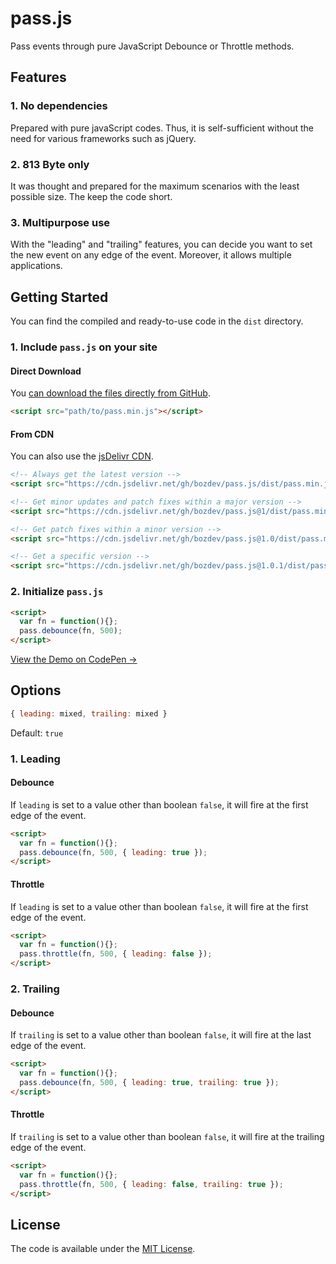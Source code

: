 # pass.js
Pass events through pure JavaScript Debounce or Throttle methods. 

## Features

### 1. No dependencies
Prepared with pure javaScript codes. Thus, it is self-sufficient without the need for various frameworks such as jQuery.

### 2. 813 Byte only
It was thought and prepared for the maximum scenarios with the least possible size. The keep the code short.

### 3. Multipurpose use
With the "leading" and "trailing" features, you can decide you want to set the new event on any edge of the event. Moreover, it allows multiple applications.

## Getting Started
You can find the compiled and ready-to-use code in the `dist` directory.

### 1. Include `pass.js` on your site

#### Direct Download
You [can download the files directly from GitHub](https://github.com/bozdev/pass.js/archive/main.zip).

```html
<script src="path/to/pass.min.js"></script>
```
#### From CDN
You can also use the [jsDelivr CDN](https://cdn.jsdelivr.net/gh/bozdev/pass.js@main/dist/).

```html
<!-- Always get the latest version -->
<script src="https://cdn.jsdelivr.net/gh/bozdev/pass.js/dist/pass.min.js"></script>

<!-- Get minor updates and patch fixes within a major version -->
<script src="https://cdn.jsdelivr.net/gh/bozdev/pass.js@1/dist/pass.min.js"></script>

<!-- Get patch fixes within a minor version -->
<script src="https://cdn.jsdelivr.net/gh/bozdev/pass.js@1.0/dist/pass.min.js"></script>

<!-- Get a specific version -->
<script src="https://cdn.jsdelivr.net/gh/bozdev/pass.js@1.0.1/dist/pass.min.js"></script>
```

### 2. Initialize `pass.js`

```html
<script>
  var fn = function(){};
  pass.debounce(fn, 500);
</script>
```
[View the Demo on CodePen →](https://codepen.io/ionurboz/pen/vYKKBrV)

## Options

```javascript
{ leading: mixed, trailing: mixed }
```
Default: `true`

### 1. Leading

#### Debounce
If `leading` is set to a value other than boolean `false`, it will fire at the first edge of the event.

```html
<script>
  var fn = function(){};
  pass.debounce(fn, 500, { leading: true });
</script>
```

#### Throttle
If `leading` is set to a value other than boolean `false`, it will fire at the first edge of the event.

```html
<script>
  var fn = function(){};
  pass.throttle(fn, 500, { leading: false });
</script>
```

### 2. Trailing

#### Debounce
If `trailing` is set to a value other than boolean `false`, it will fire at the last edge of the event.

```html
<script>
  var fn = function(){};
  pass.debounce(fn, 500, { leading: true, trailing: true });
</script>
```

#### Throttle
If `trailing` is set to a value other than boolean `false`, it will fire at the trailing edge of the event.

```html
<script>
  var fn = function(){};
  pass.throttle(fn, 500, { leading: false, trailing: true });
</script>
```

## License
The code is available under the [MIT License](LICENSE.md).
